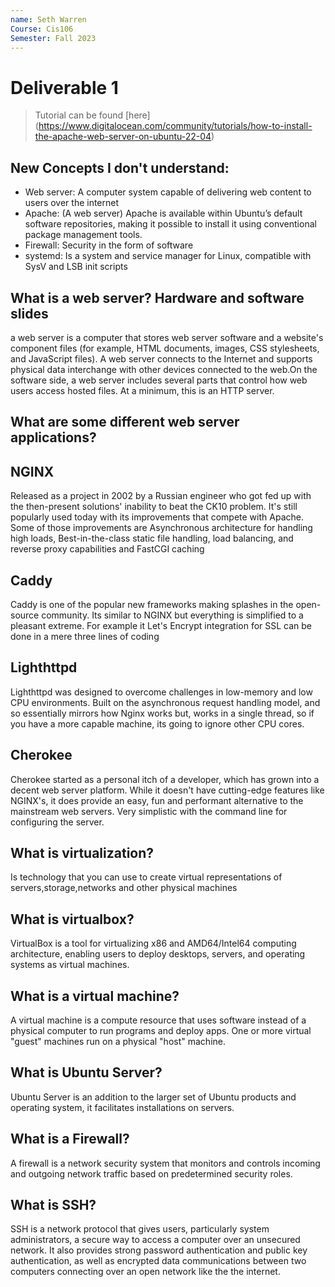 ```yaml
---
name: Seth Warren
Course: Cis106
Semester: Fall 2023
---
```


# Deliverable 1

> Tutorial can be found [here] (https://www.digitalocean.com/community/tutorials/how-to-install-the-apache-web-server-on-ubuntu-22-04)

## New Concepts I don't understand:

* Web server: A computer system capable of delivering web content to users over the internet
* Apache: (A web server) Apache is available within Ubuntu’s default software repositories, making it possible to install it using conventional package management tools.
* Firewall: Security in the form of software
* systemd: Is a system and service manager for Linux, compatible with SysV and LSB init scripts

## What is a web server? Hardware and software slides
a web server is a computer that stores web server software and a website's component files (for example, HTML documents, images, CSS stylesheets, and JavaScript files). A web server connects to the Internet and supports physical data interchange with other devices connected to the web.On the software side, a web server includes several parts that control how web users access hosted files. At a minimum, this is an HTTP server.

## What are some different web server applications?
## NGINX
Released as a project in 2002 by a Russian engineer who got fed up with the then-present solutions' inability to beat the CK10 problem. It's still popularly used today with its improvements that compete with Apache. Some of those improvements are Asynchronous architecture for handling high loads, Best-in-the-class static file handling, load balancing, and reverse proxy capabilities and FastCGI caching
## Caddy
Caddy is one of the popular new frameworks making splashes in the open-source community. Its similar to NGINX but everything is simplified to a pleasant extreme. For example it Let's Encrypt integration for SSL can be done in a mere three lines of coding
## Lighthttpd
Lighthttpd was designed to overcome challenges in low-memory and low CPU environments. Built on the asynchronous request handling model, and so essentially mirrors how Nginx works but, works in a single thread, so if you have a more capable machine, its going to ignore other CPU cores.
## Cherokee
Cherokee started as a personal itch of a developer, which has grown into a decent web server platform. While it doesn't have cutting-edge features like NGINX's, it does provide an easy, fun and performant alternative to the mainstream web servers. Very simplistic with the command line for configuring the server.
## What is virtualization?
Is technology that you can use to create virtual representations of servers,storage,networks and other physical machines
## What is virtualbox?
VirtualBox is a tool for virtualizing x86 and AMD64/Intel64 computing architecture, enabling users to deploy desktops, servers, and operating systems as virtual machines.
## What is a virtual machine?
A virtual machine is a compute resource that uses software instead of a physical computer to run programs and deploy apps. One or more virtual "guest" machines run on a physical "host" machine.
## What is Ubuntu Server?
Ubuntu Server is an addition to the larger set of Ubuntu products and operating system, it facilitates installations on servers.
## What is a Firewall?
A firewall is a network security system that monitors and controls incoming and outgoing network traffic based on predetermined security roles.
## What is SSH?
SSH is a network protocol that gives users, particularly system administrators, a secure way to access a computer over an unsecured network. It also provides strong password authentication and public key authentication, as well as encrypted data communications between two computers connecting over an open network like the the internet.